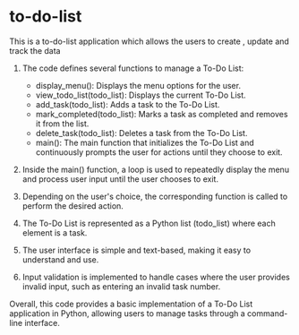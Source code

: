 # to-do-list
This is a to-do-list application which allows the users to create , update and track the data

1. The code defines several functions to manage a To-Do List:
   - display_menu(): Displays the menu options for the user.
   - view_todo_list(todo_list): Displays the current To-Do List.
   - add_task(todo_list): Adds a task to the To-Do List.
   - mark_completed(todo_list): Marks a task as completed and removes it from the list.
   - delete_task(todo_list): Deletes a task from the To-Do List.
   - main(): The main function that initializes the To-Do List and continuously prompts the user for actions until they choose to exit.

2. Inside the main() function, a loop is used to repeatedly display the menu and process user input until the user chooses to exit.

3. Depending on the user's choice, the corresponding function is called to perform the desired action.

4. The To-Do List is represented as a Python list (todo_list) where each element is a task.

5. The user interface is simple and text-based, making it easy to understand and use.

6. Input validation is implemented to handle cases where the user provides invalid input, such as entering an invalid task number.

Overall, this code provides a basic implementation of a To-Do List application in Python, allowing users to manage tasks through a command-line interface.
